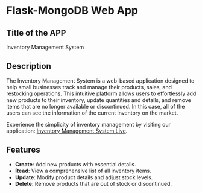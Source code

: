 # Flask-MongoDB Web App

## Title of the APP
Inventory Management System

## Description

The Inventory Management System is a web-based application designed to help small businesses track and manage their products, sales, and restocking operations. This intuitive platform allows users to effortlessly add new products to their inventory, update quantities and details, and remove items that are no longer available or discontinued. In this case, all of the users can see the information of the current inventory on the market.

Experience the simplicity of inventory management by visiting our application: [Inventory Management System Live](https://i6.cims.nyu.edu/~jj3174/7-web-app-MichaelJiang/flask.cgi).

## Features

- **Create**: Add new products with essential details.
- **Read**: View a comprehensive list of all inventory items.
- **Update**: Modify product details and adjust stock levels.
- **Delete**: Remove products that are out of stock or discontinued.